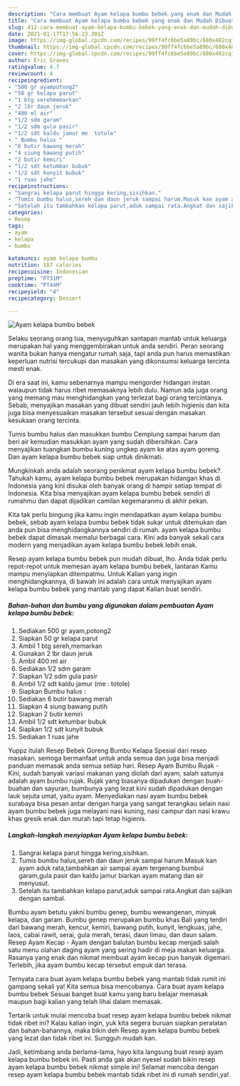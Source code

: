 ```yaml
---
description: "Cara membuat Ayam kelapa bumbu bebek yang enak dan Mudah Dibuat"
title: "Cara membuat Ayam kelapa bumbu bebek yang enak dan Mudah Dibuat"
slug: 412-cara-membuat-ayam-kelapa-bumbu-bebek-yang-enak-dan-mudah-dibuat
date: 2021-01-17T17:56:23.301Z
image: https://img-global.cpcdn.com/recipes/99ff4fc6be5a89bc/680x482cq70/ayam-kelapa-bumbu-bebek-foto-resep-utama.jpg
thumbnail: https://img-global.cpcdn.com/recipes/99ff4fc6be5a89bc/680x482cq70/ayam-kelapa-bumbu-bebek-foto-resep-utama.jpg
cover: https://img-global.cpcdn.com/recipes/99ff4fc6be5a89bc/680x482cq70/ayam-kelapa-bumbu-bebek-foto-resep-utama.jpg
author: Eric Graves
ratingvalue: 4.7
reviewcount: 4
recipeingredient:
- "500 gr ayampotong2"
- "50 gr kelapa parut"
- "1 btg serehmemarkan"
- "2 lbr daun jeruk"
- "400 ml air"
- "1/2 sdm garam"
- "1/2 sdm gula pasir"
- "1/2 sdt kaldu jamur me  totole"
- " Bumbu halus "
- "6 butir bawang merah"
- "4 siung bawang putih"
- "2 butir kemiri"
- "1/2 sdt ketumbar bubuk"
- "1/2 sdt kunyit bubuk"
- "1 ruas jahe"
recipeinstructions:
- "Sangrai kelapa parut hingga kering,sisihkan."
- "Tumis bumbu halus,sereh dan daun jeruk sampai harum.Masuk kan ayam aduk rata,tambahkan air sampai ayam tergenang bumbui garam,gula pasir dan kaldu jamur biarkan ayam matang dan air menyusut."
- "Setelah itu tambahkan kelapa parut,aduk sampai rata.Angkat dan sajikan dengan sambal."
categories:
- Resep
tags:
- ayam
- kelapa
- bumbu

katakunci: ayam kelapa bumbu 
nutrition: 187 calories
recipecuisine: Indonesian
preptime: "PT31M"
cooktime: "PT44M"
recipeyield: "4"
recipecategory: Dessert

---
```



![Ayam kelapa bumbu bebek](https://img-global.cpcdn.com/recipes/99ff4fc6be5a89bc/680x482cq70/ayam-kelapa-bumbu-bebek-foto-resep-utama.jpg)

Selaku seorang orang tua, menyuguhkan santapan mantab untuk keluarga merupakan hal yang menggembirakan untuk anda sendiri. Peran seorang  wanita bukan hanya mengatur rumah saja, tapi anda pun harus memastikan keperluan nutrisi tercukupi dan masakan yang dikonsumsi keluarga tercinta mesti enak.

Di era  saat ini, kamu sebenarnya mampu mengorder hidangan instan walaupun tidak harus ribet memasaknya lebih dulu. Namun ada juga orang yang memang mau menghidangkan yang terlezat bagi orang tercintanya. Sebab, menyajikan masakan yang dibuat sendiri jauh lebih higienis dan kita juga bisa menyesuaikan masakan tersebut sesuai dengan masakan kesukaan orang tercinta. 

Tumis bumbu halus dan masukkan bumbu Cemplung sampai harum dan beri air kemudian masukkan ayam yang sudah dibersihkan. Cara menyajikan tuangkan bumbu kuning ungkep ayam ke atas ayam goreng. Dan ayam kelapa bumbu bebek siap untuk dinikmati.

Mungkinkah anda adalah seorang penikmat ayam kelapa bumbu bebek?. Tahukah kamu, ayam kelapa bumbu bebek merupakan hidangan khas di Indonesia yang kini disukai oleh banyak orang di hampir setiap tempat di Indonesia. Kita bisa menyajikan ayam kelapa bumbu bebek sendiri di rumahmu dan dapat dijadikan camilan kegemaranmu di akhir pekan.

Kita tak perlu bingung jika kamu ingin mendapatkan ayam kelapa bumbu bebek, sebab ayam kelapa bumbu bebek tidak sukar untuk ditemukan dan anda pun bisa menghidangkannya sendiri di rumah. ayam kelapa bumbu bebek dapat dimasak memalui berbagai cara. Kini ada banyak sekali cara modern yang menjadikan ayam kelapa bumbu bebek lebih enak.

Resep ayam kelapa bumbu bebek pun mudah dibuat, lho. Anda tidak perlu repot-repot untuk memesan ayam kelapa bumbu bebek, lantaran Kamu mampu menyiapkan ditempatmu. Untuk Kalian yang ingin menghidangkannya, di bawah ini adalah cara untuk menyajikan ayam kelapa bumbu bebek yang mantab yang dapat Kalian buat sendiri.

<!--inarticleads1-->

##### Bahan-bahan dan bumbu yang digunakan dalam pembuatan Ayam kelapa bumbu bebek:

1. Sediakan 500 gr ayam,potong2
1. Siapkan 50 gr kelapa parut
1. Ambil 1 btg sereh,memarkan
1. Gunakan 2 lbr daun jeruk
1. Ambil 400 ml air
1. Sediakan 1/2 sdm garam
1. Siapkan 1/2 sdm gula pasir
1. Ambil 1/2 sdt kaldu jamur (me : totole)
1. Siapkan  Bumbu halus :
1. Sediakan 6 butir bawang merah
1. Siapkan 4 siung bawang putih
1. Siapkan 2 butir kemiri
1. Ambil 1/2 sdt ketumbar bubuk
1. Siapkan 1/2 sdt kunyit bubuk
1. Sediakan 1 ruas jahe


Yuppz itulah Resep Bebek Goreng Bumbu Kelapa Spesial dari resep masakan. semoga bermanfaat untuk anda semua dan juga bisa menjadi panduan memasak anda semua setiap hari. Resep Ayam Bumbu Rujak - Kini, sudah banyak variasi makanan yang diolah dari ayam, salah satunya adalah ayam bumbu rujak. Rujak yang biasanya dipadukan dengan buah-buahan dan sayuran, bumbunya yang lezat kini sudah dipadukan dengan lauk sejuta umat, yaitu ayam. Menyediakan nasi ayam bumbu bebek surabaya bisa pesan antar dengan harga yang sangat terangkau selain nasi ayam bumbu bebek juga melayani nasi kuning, nasi campur dan nasi krawu khas gresik enak dan murah tapi tetap higienis. 

<!--inarticleads2-->

##### Langkah-langkah menyiapkan Ayam kelapa bumbu bebek:

1. Sangrai kelapa parut hingga kering,sisihkan.
1. Tumis bumbu halus,sereh dan daun jeruk sampai harum.Masuk kan ayam aduk rata,tambahkan air sampai ayam tergenang bumbui garam,gula pasir dan kaldu jamur biarkan ayam matang dan air menyusut.
1. Setelah itu tambahkan kelapa parut,aduk sampai rata.Angkat dan sajikan dengan sambal.


Bumbu ayam betutu yakni bumbu genep, bumbu wewangenan, minyak kelapa, dan garam. Bumbu genep merupakan bumbu khas Bali yang terdiri dari bawang merah, kencur, kemiri, bawang putih, kunyit, lengkuas, jahe, laos, cabai rawit, serai, gula merah, terasi, daun limau, dan daun salam. Resep Ayam Kecap - Ayam dengan balutan bumbu kecap menjadi salah satu menu olahan daging ayam yang sering hadir di meja makan keluarga. Rasanya yang enak dan nikmat membuat ayam kecap pun banyak digemari. Terlebih, jika ayam bumbu kecap tersebut empuk dan terasa. 

Ternyata cara buat ayam kelapa bumbu bebek yang mantab tidak rumit ini gampang sekali ya! Kita semua bisa mencobanya. Cara buat ayam kelapa bumbu bebek Sesuai banget buat kamu yang baru belajar memasak maupun bagi kalian yang telah lihai dalam memasak.

Tertarik untuk mulai mencoba buat resep ayam kelapa bumbu bebek nikmat tidak ribet ini? Kalau kalian ingin, yuk kita segera buruan siapkan peralatan dan bahan-bahannya, maka bikin deh Resep ayam kelapa bumbu bebek yang lezat dan tidak ribet ini. Sungguh mudah kan. 

Jadi, ketimbang anda berlama-lama, hayo kita langsung buat resep ayam kelapa bumbu bebek ini. Pasti anda gak akan nyesel sudah bikin resep ayam kelapa bumbu bebek nikmat simple ini! Selamat mencoba dengan resep ayam kelapa bumbu bebek mantab tidak ribet ini di rumah sendiri,ya!.

